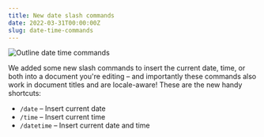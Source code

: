 ```yaml
---
title: New date slash commands
date: 2022-03-31T00:00:00Z
slug: date-time-commands
---
```


![Outline date time commands](/images/date-time-commands.gif)

We added some new slash commands to insert the current date, time, or both into a document
you're editing – and importantly these commands also work in document titles and
are locale-aware! These are the new handy shortcuts:

- `/date` – Insert current date
- `/time` – Insert current time
- `/datetime` – Insert current date and time
